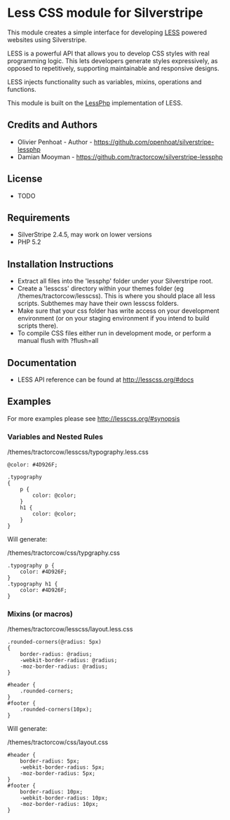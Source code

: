 # Less CSS module for Silverstripe

This module creates a simple interface for developing [LESS](http://lesscss.org/) powered websites using Silverstripe.

LESS is a powerful API that allows you to develop CSS styles with real programming logic. This lets developers
generate styles expressively, as opposed to repetitively, supporting maintainable and responsive designs.

LESS injects functionality such as variables, mixins, operations and functions.

This module is built on the [LessPhp](http://leafo.net/lessphp/) implementation of LESS.

## Credits and Authors

 * Olivier Penhoat - Author - <https://github.com/openhoat/silverstripe-lessphp>
 * Damian Mooyman - <https://github.com/tractorcow/silverstripe-lessphp>

## License

 * TODO

## Requirements

 * SilverStripe 2.4.5, may work on lower versions
 * PHP 5.2

## Installation Instructions

 * Extract all files into the 'lessphp' folder under your Silverstripe root.
 * Create a 'lesscss' directory within your themes folder (eg /themes/tractorcow/lesscss).
   This is where you should place all less scripts. Subthemes may have their own lesscss folders.
 * Make sure that your css folder has write access on your development environment (or on your staging
   environment if you intend to build scripts there).
 * To compile CSS files either run in development mode, or perform a manual flush with ?flush=all

## Documentation

 * LESS API reference can be found at <http://lesscss.org/#docs>

## Examples

For more examples please see <http://lesscss.org/#synopsis>

### Variables and Nested Rules

/themes/tractorcow/lesscss/typography.less.css

    @color: #4D926F;

    .typography
    { 
        p {
            color: @color;
        }
        h1 {
            color: @color;
        }
    }

Will generate:

/themes/tractorcow/css/typgraphy.css

    .typography p {
        color: #4D926F;
    }
    .typography h1 {
        color: #4D926F;
    }

### Mixins (or macros)

/themes/tractorcow/lesscss/layout.less.css

    .rounded-corners(@radius: 5px)
    {
        border-radius: @radius;
        -webkit-border-radius: @radius;
        -moz-border-radius: @radius;
    }

    #header {
        .rounded-corners;
    }
    #footer {
        .rounded-corners(10px);
    }

Will generate:

/themes/tractorcow/css/layout.css

    #header {
        border-radius: 5px;
        -webkit-border-radius: 5px;
        -moz-border-radius: 5px;
    }
    #footer {
        border-radius: 10px;
        -webkit-border-radius: 10px;
        -moz-border-radius: 10px;
    }